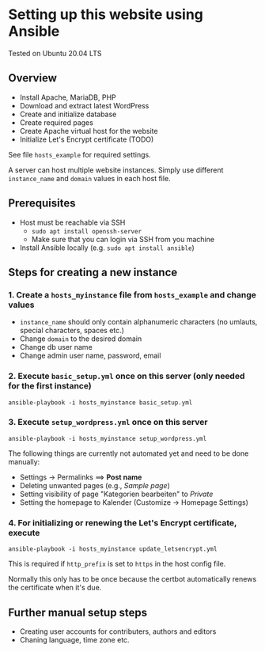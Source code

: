 # Setting up this website using Ansible

Tested on Ubuntu 20.04 LTS

## Overview

* Install Apache, MariaDB, PHP
* Download and extract latest WordPress
* Create and initialize database
* Create required pages
* Create Apache virtual host for the website
* Initialize Let's Encrypt certificate (TODO)

See file `hosts_example` for required settings.

A server can host multiple website instances. Simply use different `instance_name` and `domain`
values in each host file.

## Prerequisites

* Host must be reachable via SSH
  * `sudo apt install openssh-server`
  * Make sure that you can login via SSH from you machine
* Install Ansible locally (e.g. `sudo apt install ansible`)

## Steps for creating a new instance

### 1. Create a `hosts_myinstance` file from `hosts_example` and change values
   * `instance_name` should only contain alphanumeric characters (no umlauts, special characters, spaces etc.)
   * Change `domain` to the desired domain
   * Change db user name
   * Change admin user name, password, email

### 2. Execute `basic_setup.yml` once on this server (only needed for the first instance)
```
ansible-playbook -i hosts_myinstance basic_setup.yml
```

### 3. Execute `setup_wordpress.yml` once on this server
```
ansible-playbook -i hosts_myinstance setup_wordpress.yml
```

The following things are currently not automated yet and need to be done manually:
* Settings -> Permalinks ==> **Post name**
* Deleting unwanted pages (e.g., *Sample page*)
* Setting visibility of page "Kategorien bearbeiten" to *Private*
* Setting the homepage to Kalender (Customize -> Homepage Settings)

### 4. For initializing or renewing the Let's Encrypt certificate, execute
```
ansible-playbook -i hosts_myinstance update_letsencrypt.yml
```

This is required if `http_prefix` is set to `https` in the host config file.

Normally this only has to be once because the certbot automatically renews the certificate
when it's due.


## Further manual setup steps
* Creating user accounts for contributers, authors and editors
* Chaning language, time zone etc.
